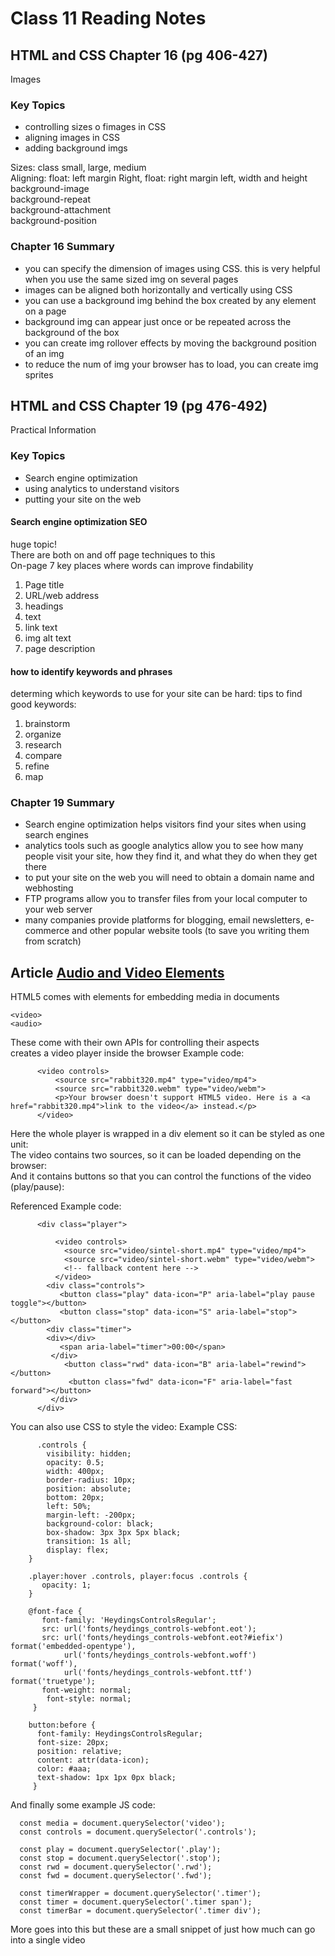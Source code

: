 # Class 11 Reading Notes

## HTML and CSS Chapter 16 (pg 406-427)
Images 

### Key Topics
- controlling sizes o fimages in CSS
- aligning images in CSS
- adding background imgs

Sizes: class small, large, medium <br>
Aligning: float: left margin Right, float: right margin left, width and height <br>
background-image <br>
background-repeat <br>
background-attachment <br>
background-position  <br>


### Chapter 16 Summary
- you can specify the dimension of images using CSS. this is very helpful when you use the same sized img on several pages
- images can be aligned both horizontally and vertically using CSS
- you can use a background img behind the box created by any element on a page
- background img can appear just once or be repeated across the background of the box
- you can create img rollover effects by moving the background position of an img 
- to reduce the num of img your browser has to load, you can create img sprites 

## HTML and CSS Chapter 19 (pg 476-492)
Practical Information

### Key Topics
- Search engine optimization
- using analytics to understand visitors 
- putting your site on the web

#### Search engine optimization SEO
huge topic! <br>
There are  both on and off page techniques to this <br>
On-page  7 key places where words can improve findability <br>
1. Page title
2. URL/web address
3. headings
4. text
5. link text
6. img alt text
7. page description 

#### how to identify keywords and phrases
determing which keywords to use for your site can be hard: tips to find good keywords:
1. brainstorm
2. organize
3. research 
4. compare
5. refine 
6. map


### Chapter 19 Summary 
- Search engine optimization helps visitors find your sites when using search engines 
- analytics tools such as google analytics allow you to see how many people visit your site, how they find it, and what they do when they get there
-  to put your site on the web you will need to obtain a domain name and webhosting
-  FTP programs allow you to transfer files from your local computer to your web server
-  many companies provide platforms for blogging, email newsletters, e-commerce and other popular website tools (to save you writing them from scratch) 


## Article [Audio and Video Elements](https://developer.mozilla.org/en-US/docs/Learn/JavaScript/Client-side_web_APIs/Video_and_audio_APIs)

HTML5 comes with elements for embedding media in documents
   
    <video> 
    <audio>
    
These come with their own APIs for controlling their aspects <br>
creates a video player inside the browser  Example code:
          
          <video controls>
              <source src="rabbit320.mp4" type="video/mp4">
              <source src="rabbit320.webm" type="video/webm">
              <p>Your browser doesn't support HTML5 video. Here is a <a href="rabbit320.mp4">link to the video</a> instead.</p>
          </video>

Here the whole player is wrapped in a div element so it can be styled as one unit: <br>
The video contains two sources, so it can be loaded depending on the browser: <br>
And it contains buttons so that you can control the functions of the video (play/pause): 

Referenced Example code:

          <div class="player">

              <video controls>
                <source src="video/sintel-short.mp4" type="video/mp4">
                <source src="video/sintel-short.webm" type="video/webm">
                <!-- fallback content here -->
              </video>
            <div class="controls">
               <button class="play" data-icon="P" aria-label="play pause toggle"></button>
               <button class="stop" data-icon="S" aria-label="stop"></button>
            <div class="timer">
            <div></div>
               <span aria-label="timer">00:00</span>
             </div>
                <button class="rwd" data-icon="B" aria-label="rewind"></button>
                 <button class="fwd" data-icon="F" aria-label="fast forward"></button>
             </div>
          </div>
          
 You can also use CSS to style the video: 
Example CSS: 
      
          .controls {
            visibility: hidden;
            opacity: 0.5;
            width: 400px;
            border-radius: 10px;
            position: absolute;
            bottom: 20px;
            left: 50%;
            margin-left: -200px;
            background-color: black;
            box-shadow: 3px 3px 5px black;
            transition: 1s all;
            display: flex;
        }

        .player:hover .controls, player:focus .controls {
           opacity: 1;
        }
        
        @font-face {
           font-family: 'HeydingsControlsRegular';
           src: url('fonts/heydings_controls-webfont.eot');
           src: url('fonts/heydings_controls-webfont.eot?#iefix') format('embedded-opentype'),
                url('fonts/heydings_controls-webfont.woff') format('woff'),
                url('fonts/heydings_controls-webfont.ttf') format('truetype');
           font-weight: normal;
            font-style: normal;
         }

        button:before {
          font-family: HeydingsControlsRegular;
          font-size: 20px;
          position: relative;
          content: attr(data-icon);
          color: #aaa;
          text-shadow: 1px 1px 0px black;
         }

And finally some example JS code:

      const media = document.querySelector('video');
      const controls = document.querySelector('.controls');

      const play = document.querySelector('.play');
      const stop = document.querySelector('.stop');
      const rwd = document.querySelector('.rwd');
      const fwd = document.querySelector('.fwd');

      const timerWrapper = document.querySelector('.timer');
      const timer = document.querySelector('.timer span');
      const timerBar = document.querySelector('.timer div');
      
 More goes into this but these are a small snippet of just how much can go into a single video 
 
    

